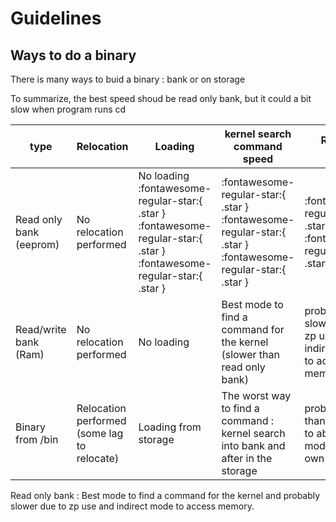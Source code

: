 # Guidelines

## Ways to do a binary

There is many ways to buid a binary : bank or on storage

To summarize, the best speed shoud be read only bank, but it could a bit slow when program runs cd

| type        | Relocation                           |Loading| kernel search command speed| Runtime speed |
|-------------|--------------------------------------|-------|----------------------------|---------------|
|Read only bank (eeprom) |   No relocation performed      | No loading :fontawesome-regular-star:{ .star } :fontawesome-regular-star:{ .star } :fontawesome-regular-star:{ .star }|  :fontawesome-regular-star:{ .star } :fontawesome-regular-star:{ .star } :fontawesome-regular-star:{ .star } | :fontawesome-regular-star:{ .star }  :fontawesome-regular-star:{ .star }
|Read/write bank (Ram) |    No relocation performed      | No loading | Best mode to find a command for the kernel (slower than read only bank)| probably slower due to zp use and indirect mode to access memory | need to load file into the 16KB bank
|Binary from /bin |    Relocation performed (some lag to relocate)     | Loading from storage| The worst way to find a command : kernel search into bank and after in the storage| probably faster than bank (due to absolute mode in it's own buffers) | just copy binary into /bin


Read only bank : Best mode to find a command for the kernel and probably slower due to zp use and indirect mode to access memory.